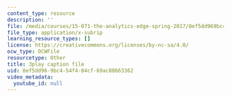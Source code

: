 ```yaml
---
content_type: resource
description: ''
file: /media/courses/15-071-the-analytics-edge-spring-2017/8ef5dd969bc454f484cf69ac88663362_JGetImYLis.vtt
file_type: application/x-subrip
learning_resource_types: []
license: https://creativecommons.org/licenses/by-nc-sa/4.0/
ocw_type: OCWFile
resourcetype: Other
title: 3play caption file
uid: 8ef5dd96-9bc4-54f4-84cf-69ac88663362
video_metadata:
  youtube_id: null
---
```

